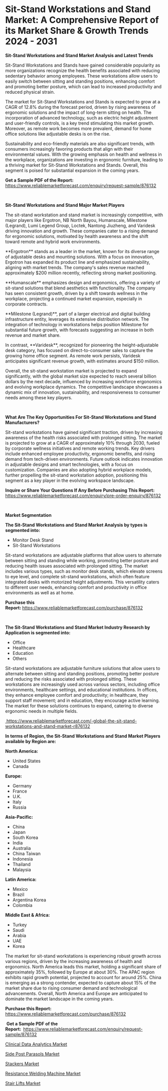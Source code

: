 <p><h1>Sit-Stand Workstations and Stand Market: A Comprehensive Report of its Market Share & Growth Trends 2024 - 2031</h1></p><p><strong>Sit-Stand Workstations and Stand Market Analysis and Latest Trends</strong></p>
<p><p>Sit-Stand Workstations and Stands have gained considerable popularity as more organizations recognize the health benefits associated with reducing sedentary behavior among employees. These workstations allow users to easily switch between sitting and standing positions, enhancing comfort and promoting better posture, which can lead to increased productivity and reduced physical strain.</p><p>The market for Sit-Stand Workstations and Stands is expected to grow at a CAGR of 12.8% during the forecast period, driven by rising awareness of ergonomic solutions and the impact of long-term sitting on health. The incorporation of advanced technology, such as electric height adjustment and user-friendly controls, is a key trend stimulating this market growth. Moreover, as remote work becomes more prevalent, demand for home office solutions like adjustable desks is on the rise.</p><p>Sustainability and eco-friendly materials are also significant trends, with consumers increasingly favoring products that align with their environmental values. With the growing emphasis on health and wellness in the workplace, organizations are investing in ergonomic furniture, leading to a thriving market for Sit-Stand Workstations and Stands. Overall, this segment is poised for substantial expansion in the coming years.</p></p>
<p><strong>Get a Sample PDF of the Report:&nbsp;</strong> <a href="https://www.reliablemarketforecast.com/enquiry/request-sample/876132">https://www.reliablemarketforecast.com/enquiry/request-sample/876132</a></p>
<p>&nbsp;</p>
<p><strong>Sit-Stand Workstations and Stand Major Market Players</strong></p>
<p><p>The sit-stand workstation and stand market is increasingly competitive, with major players like Ergotron, NB North Bayou, Humanscale, Milestone (Legrand), Lumi Legend Group, Loctek, Nantong Jiuzheng, and Varidesk driving innovation and growth. These companies cater to a rising demand for ergonomic solutions, motivated by health awareness and the shift toward remote and hybrid work environments.</p><p>**Ergotron** stands as a leader in the market, known for its diverse range of adjustable desks and mounting solutions. With a focus on innovation, Ergotron has expanded its product line and emphasized sustainability, aligning with market trends. The company's sales revenue reached approximately $200 million recently, reflecting strong market positioning.</p><p>**Humanscale** emphasizes design and ergonomics, offering a variety of sit-stand solutions that blend aesthetics with functionality. The company has seen consistent growth, driven by a shift towards wellness in the workplace, projecting a continued market expansion, especially in corporate contracts.</p><p>**Milestone (Legrand)**, part of a larger electrical and digital building infrastructure entity, leverages its extensive distribution network. The integration of technology in workstations helps position Milestone for substantial future growth, with forecasts suggesting an increase in both revenue and market share.</p><p>In contrast, **Varidesk**, recognized for pioneering the height-adjustable desk category, has focused on direct-to-consumer sales to capture the growing home office segment. As remote work persists, Varidesk anticipates significant revenue growth, with estimates around $150 million.</p><p>Overall, the sit-stand workstation market is projected to expand significantly, with the global market size expected to reach several billion dollars by the next decade, influenced by increasing workforce ergonomics and evolving workplace dynamics. The competitive landscape showcases a dynamic mix of innovation, sustainability, and responsiveness to consumer needs among these key players.</p></p>
<p>&nbsp;</p>
<p><strong>What Are The Key Opportunities For Sit-Stand Workstations and Stand Manufacturers?</strong></p>
<p><p>Sit-stand workstations have gained significant traction, driven by increasing awareness of the health risks associated with prolonged sitting. The market is projected to grow at a CAGR of approximately 10% through 2030, fueled by corporate wellness initiatives and remote working trends. Key drivers include enhanced employee productivity, ergonomic benefits, and rising demand from tech-driven environments. Future outlook indicates innovation in adjustable designs and smart technologies, with a focus on customization. Companies are also adopting hybrid workplace models, further propelling the sit-stand workstation adoption, positioning this segment as a key player in the evolving workspace landscape.</p></p>
<p><strong>Inquire or Share Your Questions If Any Before Purchasing This Report:</strong> <a href="https://www.reliablemarketforecast.com/enquiry/pre-order-enquiry/876132">https://www.reliablemarketforecast.com/enquiry/pre-order-enquiry/876132</a></p>
<p>&nbsp;</p>
<p><strong>Market Segmentation</strong></p>
<p><strong>The Sit-Stand Workstations and Stand Market Analysis by types is segmented into:</strong></p>
<p><ul><li>Monitor Desk Stand</li><li>Sit-Stand Workstations</li></ul></p>
<p><p>Sit-stand workstations are adjustable platforms that allow users to alternate between sitting and standing while working, promoting better posture and reducing health issues associated with prolonged sitting. The market includes various types, such as monitor desk stands, which elevate screens to eye level, and complete sit-stand workstations, which often feature integrated desks with motorized height adjustments. This versatility caters to different user needs, enhancing comfort and productivity in office environments as well as at home.</p></p>
<p><strong>Purchase this Report:&nbsp;</strong><a href="https://www.reliablemarketforecast.com/purchase/876132">https://www.reliablemarketforecast.com/purchase/876132</a></p>
<p>&nbsp;</p>
<p><strong>The Sit-Stand Workstations and Stand Market Industry Research by Application is segmented into:</strong></p>
<p><ul><li>Office</li><li>Healthcare</li><li>Education</li><li>Others</li></ul></p>
<p><p>Sit-stand workstations are adjustable furniture solutions that allow users to alternate between sitting and standing positions, promoting better posture and reducing the risks associated with prolonged sitting. These workstations are increasingly used across various sectors, including office environments, healthcare settings, and educational institutions. In offices, they enhance employee comfort and productivity; in healthcare, they support staff movement; and in education, they encourage active learning. The market for these solutions continues to expand, catering to diverse ergonomic needs in multiple fields.</p></p>
<p><a href="https://www.reliablemarketforecast.com/-global-the-sit-stand-workstations-and-stand-market-r876132">&nbsp;https://www.reliablemarketforecast.com/-global-the-sit-stand-workstations-and-stand-market-r876132</a></p>
<p><strong>In terms of Region, the Sit-Stand Workstations and Stand Market Players available by Region are:</strong></p>
<p>
    <p> <strong> North America: </strong>
        <ul>
            <li>United States</li>
            <li>Canada</li>
        </ul>
        </p> 
    <p> <strong> Europe: </strong>
        <ul>
            <li>Germany</li>
            <li>France</li>
            <li>U.K.</li>
            <li>Italy</li>
            <li>Russia</li>
        </ul>
        </p> 
    <p> <strong> Asia-Pacific: </strong>
        <ul>
            <li>China</li>
            <li>Japan</li>
            <li>South Korea</li>
            <li>India</li>
            <li>Australia</li>
            <li>China Taiwan</li>
            <li>Indonesia</li>
            <li>Thailand</li>
            <li>Malaysia</li>
        </ul>
        </p> 
    <p> <strong> Latin America: </strong>
        <ul>
            <li>Mexico</li>
            <li>Brazil</li>
            <li>Argentina Korea</li>
            <li>Colombia</li>
        </ul>
        </p> 
    <p> <strong> Middle East & Africa: </strong>
        <ul>
            <li>Turkey</li>
            <li>Saudi</li>
            <li>Arabia</li>
            <li>UAE</li>
            <li>Korea</li>
        </ul>
    </p>
    </p>
<p><p>The market for sit-stand workstations is experiencing robust growth across various regions, driven by the increasing awareness of health and ergonomics. North America leads this market, holding a significant share of approximately 35%, followed by Europe at about 30%. The APAC region exhibits rapid growth potential, projected to account for around 25%. China is emerging as a strong contender, expected to capture about 15% of the market share due to rising consumer demand and technological advancements. Overall, North America and Europe are anticipated to dominate the market landscape in the coming years.</p></p>
<p><strong>Purchase this Report: </strong><a href="https://www.reliablemarketforecast.com/purchase/876132">https://www.reliablemarketforecast.com/purchase/876132</a></p>
<p>&nbsp;<strong>Get a Sample PDF of the Report:&nbsp;&nbsp;</strong><a href="https://www.reliablemarketforecast.com/enquiry/request-sample/876132">https://www.reliablemarketforecast.com/enquiry/request-sample/876132</a></p>
<p><strong></strong></p>
<p><p><a href="https://www.linkedin.com/pulse/future-innovation-global-clinical-data-analytics-market-m8zje?trackingId=6cZJeIByRfqMmNMd066iyg%3D%3D">Clinical Data Analytics Market</a></p><p><a href="https://github.com/mabutironaldo/Market-Research-Report-List-6/blob/main/side-post-parasols-market.md">Side Post Parasols Market</a></p><p><a href="https://medium.com/@bosdendes/the-global-stackers-market-is-expected-to-witness-a-compound-annual-growth-rate-cagr-of-6-5-103b84b67ad4">Stackers Market</a></p><p><a href="https://www.linkedin.com/pulse/global-perspectives-resistance-welding-machine-market-trends-ioqwe?trackingId=0R67ly4wTn6%2B1XHjUsG1Dw%3D%3D">Resistance Welding Machine Market</a></p><p><a href="https://medium.com/@m.muhlisin.sin_83756/the-stair-lifts-market-has-experienced-impressive-growth-in-recent-years-expanding-its-market-223a4171c2ad?postPublishedType=initial">Stair Lifts Market</a></p></p>
